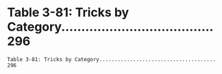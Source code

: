 # Table 3-81: Tricks by Category...................................... 296

```
Table 3-81: Tricks by Category...................................... 296
```
